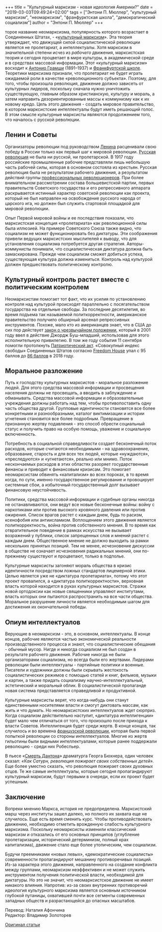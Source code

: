 +++
title = "Культурный марксизм - новая идеология Америки?"
date = "2019-03-03T09:49:24+02:00"
tags = ["Энтони П. Мюллер", "культурный марксизм", "неомарксизм", "франфурктская школа", "демократический социализм"]
author = "Энтони П. Мюллер"
+++

торое название неомарксизма, популярность которого возрастает в Соединенных Штатах, - «[культурный марксизм](https://mises.org/wire/cultural-marxism-explained-7-minutes)».
Эта теория утверждает, что движущей силой социалистической революции является не пролетариат, а интеллектуалы. Хотя марксизм в значительной степени исчез из _рабочего_ движения, марксистская теория и сегодня процветает в мире культуры, в академической среде и в средствах массовой информации. Этот «культурный марксизм» восходит к
[Антонио Грамши](https://ru.wikipedia.org/wiki/Грамши,_Антонио) (1891–1937) и [Франкфуртской школе](https://ru.wikipedia.org/wiki/Франкфуртская_школа).
Теоретики марксизма признали, что пролетариат не будет играть ожидаемой роли в качестве «революционного субъекта». Поэтому, для того, чтобы произошла революция, движение должно зависеть от культурных лидеров, поскольку сначала нужно уничтожить существующую, главным образом христианскую, культуру и мораль, а затем направить дезориентированные массы к коммунизму как к их новому кредо. Цель этого движения - создать мировое правительство, в котором марксистские интеллектуалы будут иметь решающий голос. В этом смысле культурные марксисты являются продолжением того, что началось с русской революции.

## Ленин и Советы

Организаторы революции под руководством [Ленина](https://www.amazon.com/Lenin-Man-Dictator-Master-Terror/dp/1101871636/ref=sr_1_1?s=books&ie=UTF8&qid=1538165334&sr=1-1&keywords=Lenin)
расценивали свою победу в России только как первый шаг к мировой революции.
[Русская революция](https://www.amazon.com/Russian-Revolution-Richard-Pipes-ebook/dp/B004EBT5G6/ref=sr_1_6?ie=UTF8&qid=1538254370&sr=8-6&keywords=Russian+revolution)
не была ни русской, ни пролетарской. В 1917 году российские промышленные рабочие представляли лишь небольшую часть рабочей силы, которая в основном состояла из крестьян. Русская революция была не результатом рабочего движения, а результатом действий группы
[профессиональных революционеров](https://www.amazon.com/House-Government-Saga-Russian-Revolution/dp/0691176949/ref=sr_1_10?ie=UTF8&qid=1538254370&sr=8-10&keywords=Russian+revolution).
При более внимательном рассмотрении состава большевистской партии, первых правительств Советского государства и его репрессивного аппарата раскрывается истинный характер советской революции как проекта, который не был направлен на освобождение русского народа от царского ига, но должен был служить стартовой площадкой для мировой революции.

Опыт Первой мировой войны и ее последствия показали, что марксистская концепция «пролетариата» как революционной силы была иллюзией. На примере Советского Союза также видно, что социализм не может функционировать без диктатуры. Эти соображения привели ведущих марксистских мыслителей к выводу, что для установления социализма потребуется другая стратегия. Авторы-коммунисты понимали, что социалистическая диктатура должна быть замаскирована. Прежде чем социализм сможет добиться успеха, существующая культура должна измениться. Контроль над культурой должен предшествовать политическому контролю.

## Культурный контроль растет вместе с политическим контролем

Неомарксистам помогает тот факт, что их усилия по установлению контроля над культурой происходят параллельно с посягательством государства на отдельные свободы. За последние десятилетия, во время подъема так называемой политкорректности, американское правительство получило обширный арсенал репрессивных инструментов. Похоже, мало кто из американцев знает, что в США до сих пор действует
[закон о чрезвычайном положении](https://www.govinfo.gov/content/pkg/FR-2001-09-18/pdf/01-23358.pdf),
который в 2001 году ввел в действие Джордж Буш-младший, использовав для этого исполнительную привилегию. В том же году события 11 сентября помогли протолкнуть
[Патриотический акт](https://www.congress.gov/bill/107th-congress/house-bill/3162).
«Совокупный индекс свободы» Соединенных Штатов согласно [Freedom House](https://freedomhouse.org) упал с 95 баллов до
[86 баллов](https://freedomhouse.org/report/freedom-world/2018/united-states) в 2018 году.

## Моральное разложение

Путь к господству культурных марксистов - моральное разложение людей. Для этого средства массовой информации и просвещения населения должны не просвещать, а вводить в заблуждение и обманывать. Средства массовой информации и образовательные учреждения должны работать над тем, чтобы противопоставить одну часть общества другой. Групповые идентичности становятся все более конкретными и разнообразными, каталог виктимизации и истории угнетения становится все более подробным. Превращение в признанную жертву подавления - это способ обрести социальный статус и получить право на особую помощь, уважение и социальную включенность.

Потребность в социальной справедливости создает бесконечный поток расходов, которые считаются необходимыми - на здравоохранение, образование, старость и для всех тех людей, которые «нуждаются», «преследуются» и «угнетаются», реально или мнимо. Поток нескончаемых расходов в этих областях разоряет государственные финансы и приводит к финансовым кризисам. Это помогает неомарксистам обвинять «капитализм» во всех пороках, в то время когда, по сути, именно государственное регулирование и провоцирует системные сбои, а избыточный государственный долг вызывает финансовую неустойчивость.

Политики, средства массовой информации и судебные органы никогда не останавливаются, они ведут все новые бесконечные войны: войну с наркотиками или против высокого кровяного давления или против ожирения. Список врагов растет с каждым днем, будь то расизм, ксенофобия или антиисламизм. Воплощением этого движения является политкорректность, война против собственного мнения. В то время как отвратительное поведение в рамках искусства не вызывает возражений у публики, список запрещенных слов и мнений растет с каждым днем. Общественное мнение не должно выходить за рамки нескольких принятых позиций. Тем не менее, исчезновение дискуссии в обществе не означает исчезновения радикальных мнений, они по-прежнему существуют и процветают, только в подполье.

Культурные марксисты загоняют мораль общества в кризис идентичности посредством ложных стандартов лицемерной этики. Целью является уже не «диктатура пролетариата», потому что этот проект провалился, а «диктатура политкорректности», верховная власть которой находится в руках культурных марксистов. Стражи новой ортодоксии как новые священники управляют институтами, власть которых они пытаются распространить на все части общества. Моральное разрушение личности является необходимым шагом для достижения их окончательной победы.

## Опиум интеллектуалов

Верующие в неомарксизм - это, в основном, интеллектуалы. В конце концов, рабочие являются частью экономической реальности производственного процесса и знают, что социалистические обещания - обычный мусор. Нигде и никогда социализм не был создан в результате рабочего движения. Рабочие никогда не были организаторами социализма, но всегда были его жертвами. Лидерами революции были интеллектуалы - партийные политики и военные. Писатели и художники должны были скрывать жестокость социалистических режимов с помощью статей и книг, фильмов, музыки и картин, а также придать социализму научно-интеллектуальный, эстетический и моральный облик. В социалистической пропаганде новая система представляется справедливой и продуктивной.

Культурные марксисты верят, что когда-нибудь они станут единственными носителями власти и смогут диктовать массам, как жить и что думать. Но неомарксистских интеллектуалов ждет сюрприз. Когда социализм действительно наступит, «диктатура интеллигенции» будет мало чем отличаться от того, что произошло после прихода к власти Советов. Интеллигенция будет среди жертв. В конце концов, так случилось и во времена
[французской революции](https://www.amazon.com/Oxford-History-French-Revolution/dp/019925298X/ref=sr_1_1?s=books&ie=UTF8&qid=1538181807&sr=1-1&keywords=Oxford+history+of+french+revolution),
которая была первой попыткой революции со стороны интеллектуалов. Многие из жертв гильотины были видными интеллектуалами, которые ранее поддержали революцию - среди них Робеспьер.

В пьесе «[Смерть Дантона](https://www.amazon.com/Dantons-Death-Modern-Plays-Buchner/dp/1408132834)» драматурга Георга Бюхнера, один человек сказал: _«Как Сатурн, революция пожирает своих собственных детей»._ Еще более уместно сказать, что революция пожирает своих духовных отцов. Те же самые интеллектуалы, которые сегодня пропагандируют культурный марксизм, будут первыми в очереди, если их проект будет успешным.

## Заключение

Вопреки мнению Маркса, история не предопределена. Марксистский марш через институты зашел далеко, но полного их захвата еще не случилось. Еще есть время сменить курс. Чтобы противодействовать движению, необходимо отметить врожденную слабость культурного марксизма. Поскольку неомарксисты изменили классический марксизм и отказались от его основных принципов (углубление пролетаризации, исторический детерминизм, полный крах капитализма), движение стало еще более утопическим, чем социализм.

Будучи преемниками «новых левых», «демократические социалисты» современности пропагандируют мешанину противоречивых позиций. Из-за характера этого движения, направленного на создание конфликта между группами, неомарксизм неэффективен и не может служить инструментом получения политической власти, необходимой для диктатуры. Но это не значит, что неомарксистское движение не имеет никакого влияния. Напротив: из-за своих внутренних противоречий идеология культурного марксизма является основным источником глубокой путаницы, охватившей почти все сегменты современных западных обществ и разрастающейся до опасных масштабов.

Перевод: Наталия Афончина  
Редактор: Владимир Золоторев

[Оригинал статьи](https://mises.org/wire/cultural-marxism-americas-new-mainline-ideology)